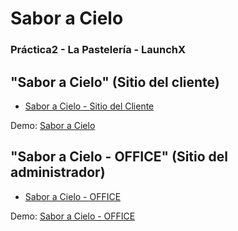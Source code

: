 # Sabor a Cielo
### Práctica2 - La Pastelería - LaunchX

## "Sabor a Cielo" (Sitio del cliente)

- [Sabor a Cielo - Sitio del Cliente](/Pasteleria/PASTELERIA.md)

Demo: [Sabor a Cielo](https://saboracielo.netlify.app/)

## "Sabor a Cielo - OFFICE" (Sitio del administrador)

- [Sabor a Cielo - OFFICE](./El%20pastelero.PASTELERO.md)

Demo: [Sabor a Cielo - OFFICE](https://saboracielo-office.netlify.app/)
